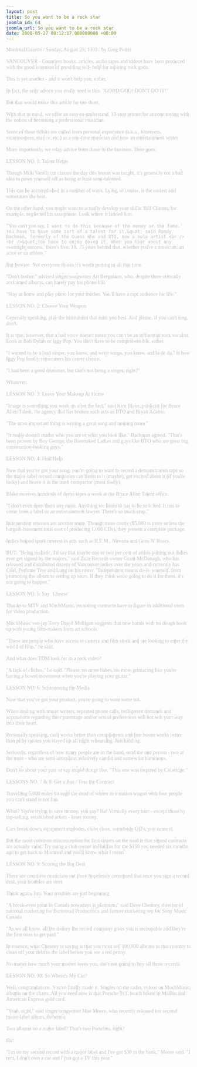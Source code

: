 ```yaml
---
layout: post
title: So you want to be a rock star
joomla_id: 64
joomla_url: So you want to be a rock star
date: 2008-05-27 00:12:17.000000000 +00:00
---
```

<span style="color: #c0c0c0"><span style="font-family: 'book antiqua', palatino">Montreal Gazette / Sunday, August 29, 1993 / by Greg Potter<br /><br />VANCOUVER - Countless books, articles, audio tapes and videos have been produced with the good intention of providing self- help for aspiring rock gods.<br /><br />This is yet another - and it won't help you, either.<br /><br />In fact, the only advice you really need is this: &quot;GOOD GOD! DON'T DO IT!&quot;<br /><br />But that would make this article far too short.<br /><br />With that in mind, we offer an easy-to-understand, 10-step primer for anyone toying with the notion of becoming a professional musician.<br /><br />Some of these tidbits are culled from personal experience (a.k.a., bitterness, vicariousness, malice, etc.) as a one-time musician and now an entertainment writer.<br /><br />More importantly, we relay advice from those in the business. Here goes:<br /><br />LESSON NO. 1: Talent Helps<br /><br />Though Milli Vanilli cut classes the day this lesson was taught, it's generally not a bad idea to pawn yourself off as being at least semi-talented.<br /><br />This can be accomplished in a number of ways. Lying, of course, is the easiest and sometimes the best.<br /><br />On the other hand, you might want to actually develop your skills. Bill Clinton, for example, neglected his saxophone. Look where it landed him.<br /><br />&quot;You can't just say, `I want to do this because of the money or the fame.' You have to have some sort of a talent for it,&quot; said Randy Bachman, formerly of the Guess Who and BTO, now a solo artist.<br /><br />&quot;You have to enjoy doing it. When you hear about any `overnight success,' there's five, 10, 15 years behind that, whether you're a musician, an actor or an athlete.&quot;<br /><br />But beware. Not everyone thinks it's worth putting in all that time.<br /><br />&quot;Don't bother,&quot; advised singer/songwriter Art Bergmann, who, despite three critically acclaimed albums, can barely pay his phone bill.<br /><br />&quot;Stay at home and play piano for your mother. You'll have a rapt audience for life.&quot;<br /><br />LESSON NO. 2: Choose Your Weapon<br /><br />Generally speaking, play the instrument that suits you best. And please, if you can't sing, don't.<br /><br />It is true, however, that a bad voice doesn't mean you can't be an influential rock vocalist. Look at Bob Dylan or Iggy Pop. You don't have to be comprehensible, either.<br /><br />&quot;I wanted to be a lead singer, you know, and write songs, you know, and la de da,&quot; is how Iggy Pop fondly remembers his career choice.<br /><br />&quot;I had been a good drummer, but that's not being a singer, right?&quot;<br /><br />Whatever.<br /><br />LESSON NO. 3: Leave Your Makeup At Home<br /><br />&quot;Image is something you work on after the fact,&quot; said Kim Blake, publicist for Bruce Allen Talent, the agency that has broken such acts as BTO and Bryan Adams.<br /><br />&quot;The most important thing is writing a great song and nothing more.&quot;<br /><br />&quot;It really doesn't matter who you are or what you look like,&quot; Bachman agreed. &quot;That's been proven by Boy George, the Barenaked Ladies and guys like BTO who are great big construction-looking guys.&quot;<br /><br />LESSON NO. 4: Find Help<br /><br />Now that you've got your song, you're going to want to record a demonstration tape so the major-label record companies can listen to it (maybe), get excited about it (if you're lucky) and heave it in the trash compactor (most likely).<br /><br />Blake receives hundreds of demo tapes a week at the Bruce Allen Talent office.<br /><br />&quot;I don't even open them any more. Anything we listen to has to be solicited. It has to come from a label or an entertainment lawyer. There's so much crap.&quot;<br /><br />Independent releases are another route. Though more costly ($5,000 is more or less the bargain-basement total cost of producing 1,000 CDs), they present a complete package.<br /><br />Indies helped spark interest in acts such as R.E.M., Nirvana and Guns N' Roses.<br /><br />BUT: &quot;Being realistic, I'd say that maybe one or two per cent of artists putting out indies ever get signed by the majors,&quot; said Zulu Records owner Grant McDonagh, who has released and distributed dozens of Vancouver indies over the years and currently has Coal, Perfume Tree and Lung on his roster. &quot;Independent means do-it- yourself, from promoting the album to setting up tours. If they think we're going to do it for them, it's not going to happen.&quot;<br /><br />LESSON NO. 5: Say `Cheese'<br /><br />Thanks to MTV and MuchMusic, recording contracts have to figure in additional costs for video production.<br /><br />MuchMusic vee-jay Terry David Mulligan suggests that new bands with no dough hook up with young film-makers from art schools.<br /><br />&quot;These are people who have access to camera and film stock and are looking to enter the world of film,&quot; he said.<br /><br />And what does TDM look for in a rock video?<br /><br />&quot;A lack of cliches,&quot; he said. &quot;Please, no more babes, no more grimacing like you're having a bowel movement when you're playing your guitar.&quot;<br /><br />LESSON NO. 6: Schmoozing the Media<br /><br />Now that you've got your product, you're going to want some ink.<br /><br />When dealing with music writers, repeated phone calls, belligerent demands and accusations regarding their parentage and/or sexual preferences will not win your way into their heart.<br /><br />Personally speaking, cash works better than compliments and free booze works better than pithy quotes you stayed up all night rehearsing. Just kidding.<br /><br />Seriously, regardless of how many people are in the band, send the one person - two at the most - who are semi-articulate, relatively candid and somewhat humorous.<br /><br />Don't lie about your past or say stupid things like, &quot;This one was inspired by Coleridge.&quot;<br /><br />LESSONS NO. 7 &amp; 8: Get a Bus / Toss the Contract<br /><br />Travelling 5,000 miles through the dead of winter in a station wagon with four people you can't stand is not fun.<br /><br />What? You're trying to save money, you say? Ha! Virtually every tour - except those by top-selling, established artists - loses money.<br /><br />Cars break down, equipment explodes, clubs close, somebody OD's, you name it.<br /><br />But the most common misconception for first-timers on the road is that signed contracts are actually valid. Try suing a club owner in Halifax for the $150 you needed six months ago to get back to Montreal and you'll know what I mean.<br /><br />LESSON NO. 9: Scoring the Big Deal<br /><br />There are countless musicians out there hopelessly convinced that once you sign a record deal, your troubles are over.<br /><br />Think again, Jim. Your troubles are just beginning.<br /><br />&quot;A break-even point in Canada nowadays is platinum,&quot; said Dave Chesney, director of national marketing for Bumstead Productions and former marketing rep for Sony Music Canada.<br /><br />&quot;As we all know, all the money the record company gives you is recoupable and they're the first ones to get paid.&quot;<br /><br />In essence, what Chesney is saying is that you must sell 100,000 albums in this country to clean off your debt to the label before you see a red penny.<br /><br />No matter how much your mother loves you, she's not going to buy all those records.<br /><br />LESSON NO. 10: So Where's My Cut?<br /><br />Well, congratulations. You've finally made it. Singles on the radio, videos on MuchMusic, albums on the charts. All you need now is that Porsche 911, beach house in Malibu and American Express gold card.<br /><br />&quot;Yeah, right,&quot; said singer/songwriter Mae Moore, who recently released her second major-label album, Bohemia.<br /><br />Two albums on a major label? That's two Porsches, right?<br /><br />Ha!<br /><br />&quot;I'm on my second record with a major label and I've got $30 in the bank,&quot; Moore said. &quot;I rent, I don't own a car and I just got a TV this year.&quot;<br /></span></span>
